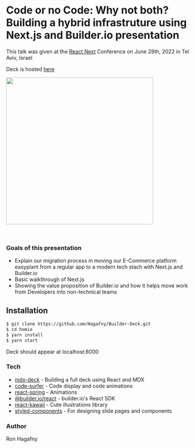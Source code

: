 
# Code or no Code: Why not both? Building a hybrid infrastruture using Next.js and Builder.io presentation

This talk was given at the [React Next](https://www.react-next.com/speakers/ron-hagafny/) Conference on June 28th, 2022 in Tel Aviv, Israel

Deck is hosted [here](https://master--endearing-unicorn-c42d88.netlify.app)  

<a href="https://www.youtube.com/watch?v=R_j2KScIgGU">
  <img width="400" src="https://i.ibb.co/yycxLc9/Screen-Shot-2022-08-09-at-11-47-41.png" />  
</a>

&nbsp;

### Goals of this presentation

- Explain our migration process in moving our E-Commerce platform easyplant from a regular app to a modern tech stach with Next.js and Builder.io
- Basic walkthrough of Next.js
- Showing the value proposition of Builder.io and how it helps move work from Developers into non-technical teams


## Installation 

```sh
$ git clone https://github.com/Hagafny/Builder-Deck.git
$ cd homie
$ yarn install
$ yarn start
```

Deck should appear at localhost:8000

### Tech

* [mdx-deck] - Building a full deck using React and MDX
* [code-surfer] - Code display and code animations
* [react-spring] - Animations
* [@builder.io/react] - builder.io's React SDK
* [react-kawaii] - Cute illustrations library
* [styled-components] - For designing slide pages and components


### Author
Ron Hagafny

   [mdx-deck]: <https://github.com/jxnblk/mdx-deck>
   [code-surfer]: <https://github.com/pomber/code-surfer>
   [@builder.io/react]: <https://github.com/BuilderIO/builder>
   [react-spring]: <https://github.com/pmndrs/react-spring>
   [react-kawaii]: <https://react-kawaii.vercel.app/>
   [styled-components]: <https://github.com/styled-components/styled-components>